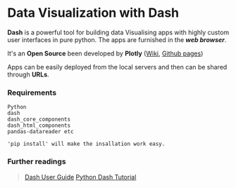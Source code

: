 # Data Visualization with Dash

**Dash** is a powerful tool for building data Visualising apps with highly custom user interfaces in pure python. The apps are furnished in the **_web browser_**. 

It's an **Open Source** been developed by **Plotly** ([Wiki](https://en.wikipedia.org/wiki/Plotly), [Github pages](https://github.com/plotly/plotly.py))

Apps can be easily deployed from the local servers and then can be shared through **URLs**.

### Requirements

```
Python
dash
dash_core_components
dash_html_components
pandas-datareader etc
```
```
'pip install' will make the insallation work easy.
```

### Further readings

> [Dash User Guide](https://dash.plot.ly/introduction)
> [Python Dash Tutorial](https://pythonprogramming.net/data-visualization-application-dash-python-tutorial-introduction/)



